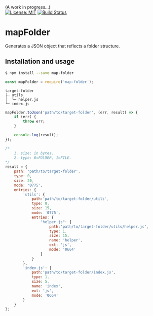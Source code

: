 (A work in progress...)  
[![License: MIT](https://img.shields.io/badge/License-MIT-blue.svg)](https://opensource.org/licenses/MIT)
[![Build Status](https://travis-ci.org/taitulism/mapFolder.svg?branch=develop)](https://travis-ci.org/taitulism/mapFolder)

mapFolder
=========
Generates a JSON object that reflects a folder structure.

Installation and usage
----------------------
```sh
$ npm install --save map-folder
```

```js
const mapFolder = require('map-folder');
```

```
target-folder
├─ utils
│  └─ helper.js
└─ index.js
```


```js
mapFolder.toJson('path/to/target-folder', (err, result) => {
    if (err) {
        throw err;
    }

    console.log(result);
});
```


```js
/*
    1. size: in bytes.
    2. type: 0=FOLDER, 1=FILE.
*/
result = {
    path: 'path/to/target-folder',
    type: 0,
    size: 20,
    mode: '0775',
    entries: {
        'utils': {
            path:'path/to/target-folder/utils',
            type: 0,
            size: 15,
            mode: '0775',
            entries: {
                "helper.js": {
                    path:'path/to/target-folder/utils/helper.js',
                    type: 1,
                    size: 15,
                    name: 'helper',
                    ext: 'js',
                    mode: '0664'
                }
            }
        },
        'index.js': {
            path:'path/to/target-folder/index.js',
            type: 1,
            size: 5,
            name: 'index',
            ext: 'js',
            mode: '0664'
        }
    }
};
```

